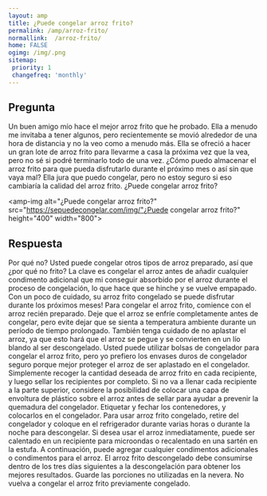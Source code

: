 ```yaml
---
layout: amp
title: ¿Puede congelar arroz frito?  
permalink: /amp/arroz-frito/
normallink:  /arroz-frito/
home: FALSE
ogimg: /img/.png
sitemap:
 priority: 1
 changefreq: 'monthly'
---
```




## Pregunta

Un buen amigo mío hace el mejor arroz frito que he probado. Ella a menudo me invitaba a tener algunos, pero recientemente se movió alrededor de una hora de distancia y no la veo como a menudo más. Ella se ofreció a hacer un gran lote de arroz frito para llevarme a casa la próxima vez que la vea, pero no sé si podré terminarlo todo de una vez. ¿Cómo puedo almacenar el arroz frito para que pueda disfrutarlo durante el próximo mes o así sin que vaya mal? Ella jura que puedo congelar, pero no estoy seguro si eso cambiaría la calidad del arroz frito. ¿Puede congelar arroz frito?


<amp-img alt="¿Puede congelar arroz frito?" src="https://sepuedecongelar.com/img/"¿Puede congelar arroz frito?" height="400" width="800"></amp-img>


## Respuesta

Por qué no? Usted puede congelar otros tipos de arroz preparado, así que ¿por qué no frito? La clave es congelar el arroz antes de añadir cualquier condimento adicional que mi conseguir absorbido por el arroz durante el proceso de congelación, lo que hace que se hinche y se vuelve empapado. Con un poco de cuidado, su arroz frito congelado se puede disfrutar durante los próximos meses!
Para congelar el arroz frito, comience con el arroz recién preparado. Deje que el arroz se enfríe completamente antes de congelar, pero evite dejar que se sienta a temperatura ambiente durante un período de tiempo prolongado. También tenga cuidado de no aplastar el arroz, ya que esto hará que el arroz se pegue y se convierten en un lío blando al ser descongelado.
Usted puede utilizar bolsas de congelador para congelar el arroz frito, pero yo prefiero los envases duros de congelador seguro porque mejor proteger el arroz de ser aplastado en el congelador. Simplemente recoger la cantidad deseada de arroz frito en cada recipiente, y luego sellar los recipientes por completo. Si no va a llenar cada recipiente a la parte superior, considere la posibilidad de colocar una capa de envoltura de plástico sobre el arroz antes de sellar para ayudar a prevenir la quemadura del congelador. Etiquetar y fechar los contenedores, y colocarlos en el congelador.
Para usar arroz frito congelado, retire del congelador y coloque en el refrigerador durante varias horas o durante la noche para descongelar. Si desea usar el arroz inmediatamente, puede ser calentado en un recipiente para microondas o recalentado en una sartén en la estufa. A continuación, puede agregar cualquier condimentos adicionales o condimentos para el arroz. El arroz frito descongelado debe consumirse dentro de los tres días siguientes a la descongelación para obtener los mejores resultados. Guarde las porciones no utilizadas en la nevera. No vuelva a congelar el arroz frito previamente congelado.